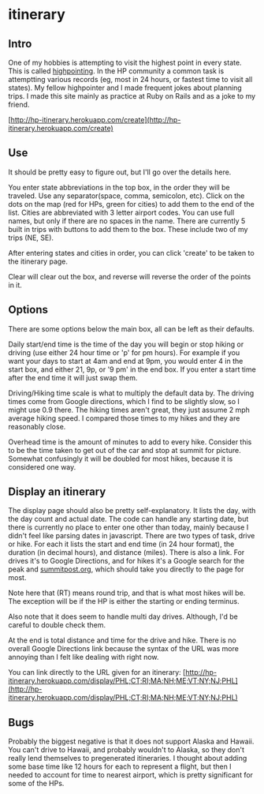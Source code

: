 itinerary
=========

## Intro
One of my hobbies is attempting to visit the highest point in every state.  This is called [highpointing](http://highpointers.org/).  In the HP community a common task is attemptting various records (eg, most in 24 hours, or fastest time to visit all states).  My fellow highpointer and I made frequent jokes about planning trips.  I made this site mainly as practice at Ruby on Rails and as a joke to my friend.

[http://hp-itinerary.herokuapp.com/create](http://hp-itinerary.herokuapp.com/create)

## Use
It should be pretty easy to figure out, but I'll go over the details here.

You enter state abbreviations in the top box, in the order they will be traveled.  Use any separator(space, comma, semicolon, etc).  Click on the dots on the map (red for HPs, green for cities) to add them to the end of the list.  Cities are abbreviated with 3 letter airport codes.  You can use full names, but only if there are no spaces in the name.  There are currently 5 built in trips with buttons to add them to the box.  These include two of my trips (NE, SE).

After entering states and cities in order, you can click 'create' to be taken to the itinerary page.

Clear will clear out the box, and reverse will reverse the order of the points in it.

## Options
There are some options below the main box, all can be left as their defaults.

Daily start/end time is the time of the day you will begin or stop hiking or driving (use either 24 hour time or 'p' for pm hours).  For example if you want your days to start at 4am and end at 9pm, you would enter 4 in the start box, and either 21, 9p, or '9 pm' in the end box.  If you enter a start time after the end time it will just swap them.

Driving/Hiking time scale is what to multiply the default data by.  The driving times come from Google directions, which I find to be slightly slow, so I might use 0.9 there.  The hiking times aren't great, they just assume 2 mph average hiking speed.  I compared those times to my hikes and they are reasonably close.

Overhead time is the amount of minutes to add to every hike.  Consider this to be the time taken to get out of the car and stop at summit for picture.  Somewhat confusingly it will be doubled for most hikes, because it is considered one way.

## Display an itinerary
The display page should also be pretty self-explanatory.  It lists the day, with the day count and actual date.  The code can handle any starting date, but there is currently no place to enter one other than today, mainly because I didn't feel like parsing dates in javascript.  There are two types of task, drive or hike.  For each it lists the start and end time (in 24 hour format), the duration (in decimal hours), and distance (miles).  There is also a link.  For drives it's to Google Directions, and for hikes it's a Google search for the peak and [summitpost.org](http://summitpost.org/), which should take you directly to the page for most.

Note here that (RT) means round trip, and that is what most hikes will be.  The exception will be if the HP is either the starting or ending terminus.

Also note that it does seem to handle multi day drives.  Although, I'd be careful to double check them.

At the end is total distance and time for the drive and hike.  There is no overall Google Directions link because the syntax of the URL was more annoying than I felt like dealing with right now.

You can link directly to the URL given for an itinerary:
[http://hp-itinerary.herokuapp.com/display/PHL;CT;RI;MA;NH;ME;VT;NY;NJ;PHL](http://hp-itinerary.herokuapp.com/display/PHL;CT;RI;MA;NH;ME;VT;NY;NJ;PHL)

## Bugs
Probably the biggest negative is that it does not support Alaska and Hawaii.   You can't drive to Hawaii, and probably wouldn't to Alaska, so they don't really lend themselves to pregenerated itineraries.  I thought about adding some base time like 12 hours for each to represent a flight, but then I needed to account for time to nearest airport, which is pretty significant for some of the HPs.
